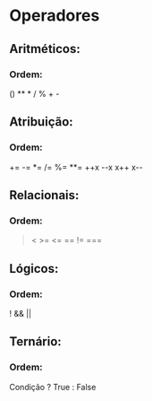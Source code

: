 # Operadores

## Aritméticos:
### Ordem: 
() ** * / % + -

## Atribuição:
### Ordem:
+= -= *= /= %= **=
++x
--x
x++
x--

## Relacionais: 
### Ordem:
> < >= <= == != ===

## Lógicos:
### Ordem:
! && ||

## Ternário: 
### Ordem:
Condição ? True : False


